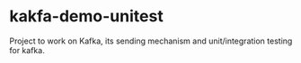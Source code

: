 # kakfa-demo-unitest

Project to work on Kafka, its sending mechanism and unit/integration testing for kafka.
